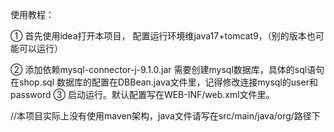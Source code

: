 使用教程：

①
首先使用idea打开本项目，
配置运行环境维java17+tomcat9，（别的版本也可能可以运行）

②
添加依赖mysql-connector-j-9.1.0.jar
需要创建mysql数据库，具体的sql语句在shop.sql
数据库的配置在DBBean.java文件里，记得修改连接mysql的user和password
③
启动运行。默认配置写在WEB-INF/web.xml文件里。


//本项目实际上没有使用maven架构，java文件请写在src/main/java/org/路径下
